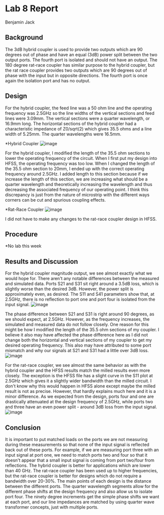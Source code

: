 # Lab 8 Report
Benjamin Jack

## Background
The 3dB hybrid coupler is used to provide two outputs which are 90 degrees out of phase and have an equal (3dB) power split between the two output ports. The fourth port is isolated and should not have an output.
The 180 degree rat-race coupler has similar purpose to the hybrid coupler, but the rat race coupler provides two outputs which are 90 degrees out of phase with the input but in opposite directions. The fourth port
is once again the isolation port and has no output.

## Design
For the hybrid coupler, the feed line was a 50 ohm line and the operating frequency was 2.5GHz so the line widths of the vertical sections and feed lines were 3.09mm. The vertical sections were a quarter wavelength, or 16.9mm long.
The horizontal sections of the hybrid coupler had a characteristic impedance of Z0/sqrt(2) which gives 35.5 ohms and a line width of 5.25mm. The quarter wavelengths were 16.5mm. 

*Hybrid Coupler
![image](https://github.com/CourseReps/ECEN452-Spring2016/blob/master/Students/Benejack/Lab8/HC.png)<br>

For the hybrid coupler, I modified the length of the 35.5 ohm sections to lower the operating frequency of the circuit. When I first put my design into HFSS, the operating frequency was too low. When I changed the length of the 35.5 ohm
section to 20mm, I ended up with the correct operating frequency around 2.5GHz. I added length to this section because if we increase the length of this section, we are increasing what should be a quarter wavelength and theoretically
increasing the wavelength and thus decreasing the associated frequency of our operating point. I think this discrepancy is just from the nature of microstrip with the different ways corners can be cut and spurious coupling effects.

*Rat-Race Coupler
![image](https://github.com/CourseReps/ECEN452-Spring2016/blob/master/Students/Benejack/Lab8/RR.png)<br>

I did not have to make any changes to the rat-race coupler design in HFSS.

## Procedure
*No lab this week

## Results and Discussion
For the hybrid coupler magnitude output, we see almost exactly what we would hope for. There aren't any notable differences between the measured and simulated data. Ports S21 and S31 sit right around a 3.5dB loss, which is slightly worse than
the desired 3dB. However, the power split is approximately even, as desired. The S11 and S41 parameters show that, at 2.5GHz, there is no reflection to port one and port four is isolated from the input signal.
![image](https://github.com/CourseReps/ECEN452-Spring2016/blob/master/Students/Benejack/Lab8/HCOutputMag.png)<br>

The phase difference between S21 and S31 is right around 90 degrees, as we should expect, at 2.5GHz. However, as the frequency increases, the simulated and measured data do not follow closely. One reason for this might be how I modified the length
of the 35.5 ohm sections of my coupler. I believe it also may have affected the phase difference here as I did not change both the horizontal and vertical sections of my coupler to get my desired operating frequency. This also may have attributed to
some port mismatch and why our signals at S21 and S31 had a little over 3dB loss.
![image](https://github.com/CourseReps/ECEN452-Spring2016/blob/master/Students/Benejack/Lab8/HC_Phase_Difference.png)<br>

For the rat-race coupler, we see almost the same behavior as with the hybrid coupler and the HFSS results match the milled results even more closely. The exception is the HFSS file has a slight curve in the S11 plot at 2.5GHz which gives it a slightly
wider bandwidth than the milled circuit. I don't know why this would happen in HFSS alone except maybe the milled result is not as precise. However, that hardly explains much here and it is a minor difference. As we expected from the design, ports four
and one are drastically attenuated at the design frequency of 2.5GHz, while ports two and three have an even power split - around 3dB loss from the input signal.
![image](https://github.com/CourseReps/ECEN452-Spring2016/blob/master/Students/Benejack/Lab8/OutputMag.png)<br>

## Conclusion
It is important to put matched loads on the ports we are not measuring during these measurements so that none of the input signal is reflected back out of these ports. For example, if we are measuring port three with an input signal at port one, we need
to match ports two and four so that it doesn't appear that a small input signal is coming from port two/four from reflections. The hybrid coupler is better for applications which are lower than 40 GHz. The rat-race coupler has been used up to higher frequencies,
but the rat-race coupler is better for designs which do not require a bandwidth over 20-30%.
The main points of each design is the distance between the different ports. The quarter wavelength segments allow for the different phase shifts at the design frequency and also allow us to isolate port four. The ninety degree increments get the simple phase
shifts we want at each port, and our line impedances are matched by using quarter wave transformer concepts, just with multiple ports. 
